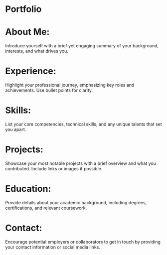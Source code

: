 # Portfolio
# About Me: 
Introduce yourself with a brief yet engaging summary of your background, interests, and what drives you.

# Experience: 
Highlight your professional journey, emphasizing key roles and achievements. Use bullet points for clarity.

# Skills:
List your core competencies, technical skills, and any unique talents that set you apart.

# Projects:
Showcase your most notable projects with a brief overview and what you contributed. Include links or images if possible.

# Education:
Provide details about your academic background, including degrees, certifications, and relevant coursework.

# Contact:
Encourage potential employers or collaborators to get in touch by providing your contact information or social media links.
